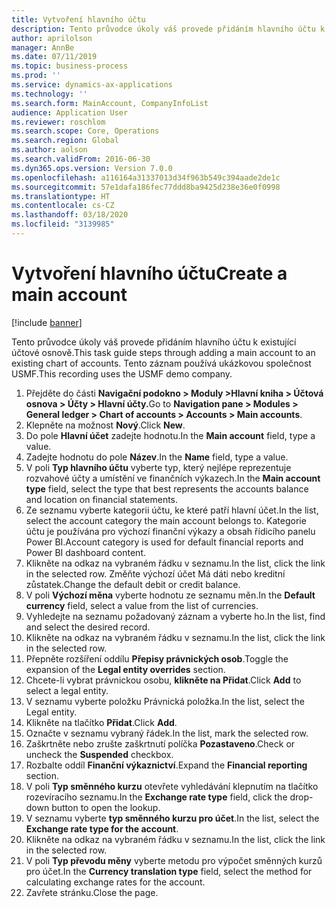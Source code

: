 ```yaml
---
title: Vytvoření hlavního účtu
description: Tento průvodce úkoly váš provede přidáním hlavního účtu k existující účtové osnově.
author: aprilolson
manager: AnnBe
ms.date: 07/11/2019
ms.topic: business-process
ms.prod: ''
ms.service: dynamics-ax-applications
ms.technology: ''
ms.search.form: MainAccount, CompanyInfoList
audience: Application User
ms.reviewer: roschlom
ms.search.scope: Core, Operations
ms.search.region: Global
ms.author: aolson
ms.search.validFrom: 2016-06-30
ms.dyn365.ops.version: Version 7.0.0
ms.openlocfilehash: a116164a31337013d34f963b549c394aade2de1c
ms.sourcegitcommit: 57e1dafa186fec77ddd8ba9425d238e36e0f0998
ms.translationtype: HT
ms.contentlocale: cs-CZ
ms.lasthandoff: 03/18/2020
ms.locfileid: "3139985"
---
```

# <a name="create-a-main-account"></a><span data-ttu-id="3a987-103">Vytvoření hlavního účtu</span><span class="sxs-lookup"><span data-stu-id="3a987-103">Create a main account</span></span>

[!include [banner](../../includes/banner.md)]

<span data-ttu-id="3a987-104">Tento průvodce úkoly váš provede přidáním hlavního účtu k existující účtové osnově.</span><span class="sxs-lookup"><span data-stu-id="3a987-104">This task guide steps through adding a main account to an existing chart of accounts.</span></span> <span data-ttu-id="3a987-105">Tento záznam používá ukázkovou společnost USMF.</span><span class="sxs-lookup"><span data-stu-id="3a987-105">This recording uses the USMF demo company.</span></span>  

1. <span data-ttu-id="3a987-106">Přejděte do části **Navigační podokno > Moduly >Hlavní kniha > Účtová osnova > Účty > Hlavní účty.**</span><span class="sxs-lookup"><span data-stu-id="3a987-106">Go to **Navigation pane > Modules > General ledger > Chart of accounts > Accounts > Main accounts**.</span></span>
2. <span data-ttu-id="3a987-107">Klepněte na možnost **Nový**.</span><span class="sxs-lookup"><span data-stu-id="3a987-107">Click **New**.</span></span>
3. <span data-ttu-id="3a987-108">Do pole **Hlavní účet** zadejte hodnotu.</span><span class="sxs-lookup"><span data-stu-id="3a987-108">In the **Main account** field, type a value.</span></span>
4. <span data-ttu-id="3a987-109">Zadejte hodnotu do pole **Název**.</span><span class="sxs-lookup"><span data-stu-id="3a987-109">In the **Name** field, type a value.</span></span>
5. <span data-ttu-id="3a987-110">V poli **Typ hlavního účtu** vyberte typ, který nejlépe reprezentuje rozvahové účty a umístění ve finančních výkazech.</span><span class="sxs-lookup"><span data-stu-id="3a987-110">In the **Main account type** field, select the type that best represents the accounts balance and location on financial statements.</span></span>
6. <span data-ttu-id="3a987-111">Ze seznamu vyberte kategorii účtu, ke které patří hlavní účet.</span><span class="sxs-lookup"><span data-stu-id="3a987-111">In the list, select the account category the main account belongs to.</span></span> <span data-ttu-id="3a987-112">Kategorie účtu je používána pro výchozí finanční výkazy a obsah řídicího panelu Power BI.</span><span class="sxs-lookup"><span data-stu-id="3a987-112">Account category is used for default financial reports and Power BI dashboard content.</span></span>  
7. <span data-ttu-id="3a987-113">Klikněte na odkaz na vybraném řádku v seznamu.</span><span class="sxs-lookup"><span data-stu-id="3a987-113">In the list, click the link in the selected row.</span></span> <span data-ttu-id="3a987-114">Změňte výchozí účet Má dáti nebo kreditní zůstatek.</span><span class="sxs-lookup"><span data-stu-id="3a987-114">Change the default debit or credit balance.</span></span>  
8. <span data-ttu-id="3a987-115">V poli **Výchozí měna** vyberte hodnotu ze seznamu měn.</span><span class="sxs-lookup"><span data-stu-id="3a987-115">In the **Default currency** field, select a value from the list of currencies.</span></span>
9. <span data-ttu-id="3a987-116">Vyhledejte na seznamu požadovaný záznam a vyberte ho.</span><span class="sxs-lookup"><span data-stu-id="3a987-116">In the list, find and select the desired record.</span></span>
10. <span data-ttu-id="3a987-117">Klikněte na odkaz na vybraném řádku v seznamu.</span><span class="sxs-lookup"><span data-stu-id="3a987-117">In the list, click the link in the selected row.</span></span>
11. <span data-ttu-id="3a987-118">Přepněte rozšíření oddílu **Přepisy právnických osob**.</span><span class="sxs-lookup"><span data-stu-id="3a987-118">Toggle the expansion of the **Legal entity overrides** section.</span></span>
12. <span data-ttu-id="3a987-119">Chcete-li vybrat právnickou osobu, **klikněte na Přidat**.</span><span class="sxs-lookup"><span data-stu-id="3a987-119">Click **Add** to select a legal entity.</span></span>
13. <span data-ttu-id="3a987-120">V seznamu vyberte položku Právnická položka.</span><span class="sxs-lookup"><span data-stu-id="3a987-120">In the list, select the Legal entity.</span></span>
14. <span data-ttu-id="3a987-121">Klikněte na tlačítko **Přidat**.</span><span class="sxs-lookup"><span data-stu-id="3a987-121">Click **Add**.</span></span>
15. <span data-ttu-id="3a987-122">Označte v seznamu vybraný řádek.</span><span class="sxs-lookup"><span data-stu-id="3a987-122">In the list, mark the selected row.</span></span>
16. <span data-ttu-id="3a987-123">Zaškrtněte nebo zrušte zaškrtnutí políčka **Pozastaveno**.</span><span class="sxs-lookup"><span data-stu-id="3a987-123">Check or uncheck the **Suspended** checkbox.</span></span>
17. <span data-ttu-id="3a987-124">Rozbalte oddíl **Finanční výkaznictví**.</span><span class="sxs-lookup"><span data-stu-id="3a987-124">Expand the **Financial reporting** section.</span></span>
18. <span data-ttu-id="3a987-125">V poli **Typ směnného kurzu** otevřete vyhledávání klepnutím na tlačítko rozevíracího seznamu.</span><span class="sxs-lookup"><span data-stu-id="3a987-125">In the **Exchange rate type** field, click the drop-down button to open the lookup.</span></span>
19. <span data-ttu-id="3a987-126">V seznamu vyberte **typ směnného kurzu pro účet**.</span><span class="sxs-lookup"><span data-stu-id="3a987-126">In the list, select the **Exchange rate type for the account**.</span></span>
20. <span data-ttu-id="3a987-127">Klikněte na odkaz na vybraném řádku v seznamu.</span><span class="sxs-lookup"><span data-stu-id="3a987-127">In the list, click the link in the selected row.</span></span>
21. <span data-ttu-id="3a987-128">V poli **Typ převodu měny** vyberte metodu pro výpočet směnných kurzů pro účet.</span><span class="sxs-lookup"><span data-stu-id="3a987-128">In the **Currency translation type** field, select the method for calculating exchange rates for the account.</span></span>
22. <span data-ttu-id="3a987-129">Zavřete stránku.</span><span class="sxs-lookup"><span data-stu-id="3a987-129">Close the page.</span></span>

